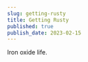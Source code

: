 ```yaml
---
slug: getting-rusty
title: Getting Rusty
published: true
publish_date: 2023-02-15
---
```


Iron oxide life.